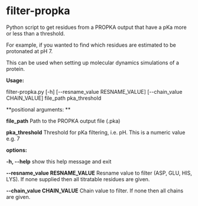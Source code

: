 # filter-propka
Python script to get residues from a PROPKA output that have a pKa more or less than a threshold. 

For example, if you wanted to find which residues are estimated to be protonated at pH 7.

This can be used when setting up molecular dynamics simulations of a protein.

**Usage:** 

filter-propka.py [-h] [--resname_value RESNAME_VALUE] [--chain_value CHAIN_VALUE] file_path pka_threshold


**positional arguments:
**

**file_path**             Path to the PROPKA output file (.pka)
 
**pka_threshold**         Threshold for pKa filtering, i.e. pH. This is a numeric value e.g. 7

**options:**

**-h, --help**            show this help message and exit

**--resname_value RESNAME_VALUE**
                        Resname value to filter (ASP, GLU, HIS, LYS). If none supplied then all titratable residues are given.
                        
**--chain_value CHAIN_VALUE**
                      Chain value to filter. If none then all chains are given.
